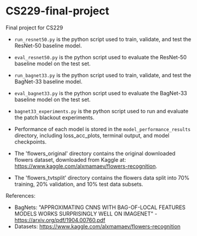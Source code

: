 # CS229-final-project

Final project for CS229

- `run_resnet50.py` is the python script used to train, validate, and test the ResNet-50 baseline model.

- `eval_resnet50.py` is the python script used to evaluate the ResNet-50 baseline model on the test set.

- `run_bagnet33.py` is the python script used to train, validate, and test the BagNet-33 baseline model.

- `eval_bagnet33.py` is the python script used to evaluate the BagNet-33 baseline model on the test set.

- `bagnet33_experiments.py` is the python script used to run and evaluate the patch blackout experiments.

- Performance of each model is stored in the `model_performance_results` directory, including loss_acc_plots, terminal output, and model checkpoints.

- The 'flowers_original' directory contains the original downloaded flowers dataset, downloaded from Kaggle at: https://www.kaggle.com/alxmamaev/flowers-recognition.

- The 'flowers_tvtsplit' directory contains the flowers data split into 70\% training, 20\% validation, and 10\% test data subsets.


References:
- BagNets: "APPROXIMATING CNNS WITH BAG-OF-LOCAL FEATURES MODELS WORKS SURPRISINGLY WELL ON IMAGENET" - https://arxiv.org/pdf/1904.00760.pdf
- Datasets: https://www.kaggle.com/alxmamaev/flowers-recognition
